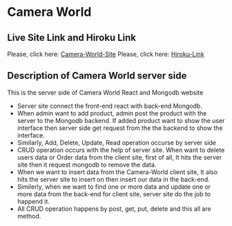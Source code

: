# Camera World

## Live Site Link and Hiroku Link

Please, click here: [Camera-World-Site](https://camera-world-cw.web.app/)
Please, click here: [Hiroku-Link](https://salty-fjord-68136.herokuapp.com/)

## Description of Camera World server side

This is the server side of Camera World React and Mongodb website

* Server site connect the front-end react with back-end Mongodb.
* When admin want to add product, admin post the product with the server to the Mongodb backend. If added product want to show the user interface then server side get request from the the backend to show the interface.
* Similarly, Add, Delete, Update, Read operation occurse by server side   
* CRUD operation occurs with the help of server site. When want to delete users data or Order data from the client site, first of all, It hits the server site then it request mongodb to remove the data.
* When we want to insert data from the Camera-World client site, It also hits the server site to insert on then insert our data in the back-end.
* Similerly, when we want to find one or more data and update one or more data from the back-end for client site, server site do the job to happend it.    
* All CRUD operation happens by post, get, put, delete and this all are method. 
